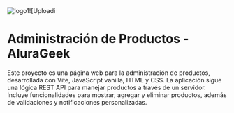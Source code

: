![logo1](https://github.com/Gerts18/AluraGeek/assets/105231388/871f3e4e-526a-42c7-82a4-30170db91bd9)![Uploadi<svg width="374" height="56" viewBox="0 0 374 56" fill="none" xmlns="http://www.w3.org/2000/svg" xmlns:xlink="http://www.w3.org/1999/xlink">

<h1>Administración de Productos - AluraGeek</h1>
<p>
    Este proyecto es una página web para la administración de productos, desarrollada con Vite, JavaScript vanilla, HTML y CSS. La aplicación sigue una lógica REST API para manejar productos a través de un servidor. Incluye funcionalidades para mostrar, agregar y eliminar productos, además de validaciones y notificaciones personalizadas.
</p>
